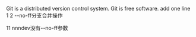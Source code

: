 Git is a distributed version control system.
Git is free software.
add one line
1
2
--no-ff分支合并操作

11
nnndev没有--no-ff参数
